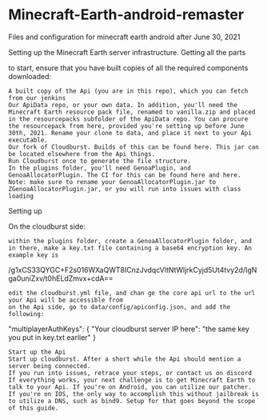 # Minecraft-Earth-android-remaster
Files and configuration for minecraft earth android after June 30, 2021

Setting up the Minecraft Earth server infrastructure.
Getting all the parts

to start, ensure that you have built copies of all the required components downloaded:

    A built copy of the Api (you are in this repo), which you can fetch from our jenkins
    Our ApiData repo, or your own data. In addition, you'll need the Minecraft Earth resource pack file, renamed to vanilla.zip and placed in the resourcepacks subfolder of the ApiData repo. You can procure the resourcepack from here, provided you're setting up before June 30th, 2021. Rename your clone to data, and place it next to your Api executable.
    Our fork of Cloudburst. Builds of this can be found here. This jar can be located elsewhere from the Api things.
    Run Cloudburst once to generate the file structure.
    In the plugins folder, you'll need GenoaPlugin, and GenoaAllocatorPlugin. The CI for this can be found here and here. Note: make sure to rename your GenoaAllocatorPlugin.jar to ZGenoaAllocatorPlugin.jar, or you will run into issues with class loading

Setting up

On the cloudburst side:

    within the plugins folder, create a GenoaAllocatorPlugin folder, and in there, make a key.txt file containing a base64 encryption key. An example key is

/g1xCS33QYGC+F2s016WXaQWT8ICnzJvdqcVltNtWljrkCyjd5Ut4tvy2d/IgNga0uniZxv/t0hELdZmvx+cdA==

    edit the cloudburst.yml file, and chan ge the core api url to the url your Api will be accessible from
    on the Api side, go to data/config/apiconfig.json, and add the following:

"multiplayerAuthKeys": {
        "Your cloudburst server IP here": "the same key you put in key.txt earlier"
 }

    Start up the Api
    Start up cloudburst. After a short while the Api should mention a server being connected.
    If you run into issues, retrace your steps, or contact us on discord
    If everything works, your next challenge is to get Minecraft Earth to talk to your Api. If you're on Android, you can utilize our patcher. If you're on IOS, the only way to accomplish this without jailbreak is to utilize a DNS, such as bind9. Setup for that goes beyond the scope of this guide.

